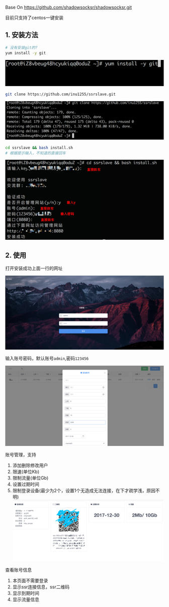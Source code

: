 Base On https://github.com/shadowsocksr/shadowsocksr.git

目前只支持了centos一键安装

## 1. 安装方法

``` bash
# 没有安装git的?
yum install -y git
```
![](images/1.png)
``` bash
git clone https://github.com/inu1255/ssrslave.git
```
![](images/2.png)
``` bash
cd ssrslave && bash install.sh
# 根据提示输入，不知道的直接回车
```
![](images/3.png)  

## 2. 使用
打开安装成功上面一行的网址  

![](images/4.png)  

输入账号密码，默认账号`admin`,密码`123456`  

![](images/5.png)  

账号管理，支持  
1. 添加删除修改用户
2. 限速(单位Kb)
3. 限制流量(单位Gb)
4. 设置过期时间
5. 限制登录设备(最少为2个，设置1个无造成无法连接，在下才疏学浅，原因不明)
![](images/6.png)

查看账号信息

1. 本页面不需要登录
2. 显示ssr连接信息，ssr二维码
3. 显示到期时间
4. 显示流量信息
